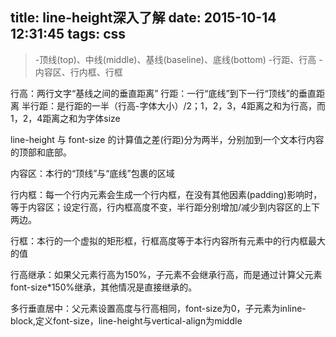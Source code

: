 title: line-height深入了解
date: 2015-10-14 12:31:45
tags: css
---

>-顶线(top)、中线(middle)、基线(baseline)、底线(bottom)
>-行距、行高
>-内容区、行内框、行框

行高：两行文字“基线之间的垂直距离”
行距：一行“底线”到下一行“顶线”的垂直距离
半行距：是行距的一半（行高-字体大小）/2；1，2，3，4距离之和为行高，而1，2，4距离之和为字体size

line-height 与 font-size 的计算值之差(行距)分为两半，分别加到一个文本行内容的顶部和底部。

内容区：本行的“顶线”与“底线”包裹的区域

行内框：每一个行内元素会生成一个行内框，在没有其他因素(padding)影响时，等于内容区；设定行高，行内框高度不变，半行距分别增加/减少到内容区的上下两边。

行框：本行的一个虚拟的矩形框，行框高度等于本行内容所有元素中的行内框最大的值

行高继承：如果父元素行高为150%，子元素不会继承行高，而是通过计算父元素font-size*150%继承，其他情况是直接继承的。

多行垂直居中：父元素设置高度与行高相同，font-size为0，子元素为inline-block,定义font-size，line-height与vertical-align为middle